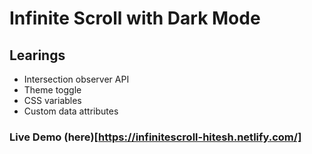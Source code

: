 # Infinite Scroll with Dark Mode

## Learings
- Intersection observer API
- Theme toggle
- CSS variables
- Custom data attributes

### Live Demo (here)[https://infinitescroll-hitesh.netlify.com/]
